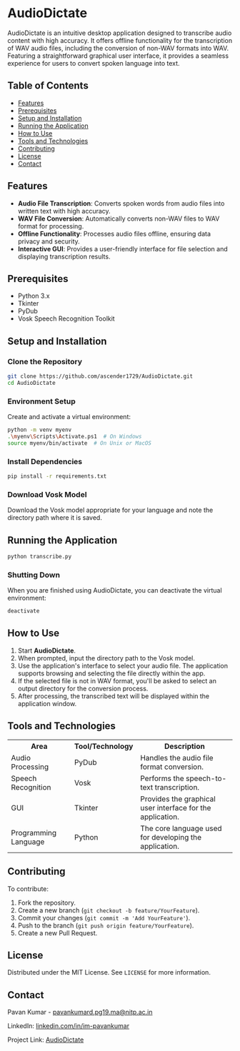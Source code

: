 
# AudioDictate

AudioDictate is an intuitive desktop application designed to transcribe audio content with high accuracy. It offers offline functionality for the transcription of WAV audio files, including the conversion of non-WAV formats into WAV. Featuring a straightforward graphical user interface, it provides a seamless experience for users to convert spoken language into text.

## Table of Contents

- [Features](#features)
- [Prerequisites](#prerequisites)
- [Setup and Installation](#setup-and-installation)
- [Running the Application](#running-the-application)
- [How to Use](#how-to-use)
- [Tools and Technologies](#tools-and-technologies)
- [Contributing](#contributing)
- [License](#license)
- [Contact](#contact)

## Features

- **Audio File Transcription**: Converts spoken words from audio files into written text with high accuracy.
- **WAV File Conversion**: Automatically converts non-WAV files to WAV format for processing.
- **Offline Functionality**: Processes audio files offline, ensuring data privacy and security.
- **Interactive GUI**: Provides a user-friendly interface for file selection and displaying transcription results.

## Prerequisites

- Python 3.x
- Tkinter
- PyDub
- Vosk Speech Recognition Toolkit

## Setup and Installation

### Clone the Repository

```bash
git clone https://github.com/ascender1729/AudioDictate.git
cd AudioDictate
```

### Environment Setup

Create and activate a virtual environment:

```bash
python -m venv myenv
.\myenv\Scripts\Activate.ps1  # On Windows
source myenv/bin/activate  # On Unix or MacOS
```

### Install Dependencies

```bash
pip install -r requirements.txt
```

### Download Vosk Model

Download the Vosk model appropriate for your language and note the directory path where it is saved.

## Running the Application

```bash
python transcribe.py
```

### Shutting Down

When you are finished using AudioDictate, you can deactivate the virtual environment:

```bash
deactivate
```

## How to Use

1. Start **AudioDictate**.
2. When prompted, input the directory path to the Vosk model.
3. Use the application's interface to select your audio file. The application supports browsing and selecting the file directly within the app.
4. If the selected file is not in WAV format, you'll be asked to select an output directory for the conversion process.
5. After processing, the transcribed text will be displayed within the application window.

## Tools and Technologies

<table>
  <tr>
    <th>Area</th>
    <th>Tool/Technology</th>
    <th>Description</th>
  </tr>
  <tr>
    <td>Audio Processing</td>
    <td>PyDub</td>
    <td>Handles the audio file format conversion.</td>
  </tr>
  <tr>
    <td>Speech Recognition</td>
    <td>Vosk</td>
    <td>Performs the speech-to-text transcription.</td>
  </tr>
  <tr>
    <td>GUI</td>
    <td>Tkinter</td>
    <td>Provides the graphical user interface for the application.</td>
  </tr>
  <tr>
    <td>Programming Language</td>
    <td>Python</td>
    <td>The core language used for developing the application.</td>
  </tr>
</table>

## Contributing

To contribute:

1. Fork the repository.
2. Create a new branch (`git checkout -b feature/YourFeature`).
3. Commit your changes (`git commit -m 'Add YourFeature'`).
4. Push to the branch (`git push origin feature/YourFeature`).
5. Create a new Pull Request.


## License

Distributed under the MIT License. See `LICENSE` for more information.

## Contact

Pavan Kumar - pavankumard.pg19.ma@nitp.ac.in

LinkedIn: [linkedin.com/in/im-pavankumar](https://www.linkedin.com/in/im-pavankumar/)

Project Link: [AudioDictate](https://github.com/ascender1729/AudioDictate)

